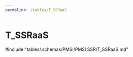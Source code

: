 ```yaml
---
permalink: /tables/T_SSRaaS
---
```

# T\_SSRaaS
<!-- SPDX-License-Identifier: MPL-2.0 -->

<!-- ATTENTION : Ne pas supprimer ou modifier la ligne ci-dessous -->
#include "tables/.schemas/PMSI/PMSI SSR/T_SSRaaS.md"
<!-- ATTENTION : Ne pas supprimer ou modifier la ligne ci-dessus -->

